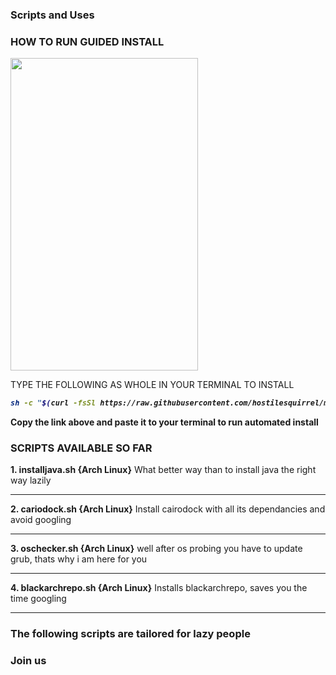 ### Scripts and Uses

### HOW TO RUN GUIDED INSTALL
<img align="center" width=300 height=500 src="https://user-images.githubusercontent.com/44660508/94989559-757bd500-057e-11eb-8be1-3f73aeafa6d0.png">

 TYPE THE FOLLOWING AS WHOLE IN YOUR TERMINAL TO INSTALL
<i><b>
```bash
sh -c "$(curl -fsSl https://raw.githubusercontent.com/hostilesquirrel/mikeylinuxep/master/automate.sh)"
```
</i></b>

<b>Copy the link above and paste it to your terminal to run automated install </b>

### SCRIPTS AVAILABLE SO FAR



<b>1. installjava.sh {Arch Linux}</b>
What better way than to install java the right way lazily
<hr>
<b>2. cariodock.sh {Arch Linux}</b>
Install cairodock with all its dependancies and avoid googling
<hr>
<b>3. oschecker.sh {Arch Linux}</b>
well after os probing you have to update grub, thats why i am here for you
<hr>
<b>4. blackarchrepo.sh {Arch Linux}</b>
Installs blackarchrepo, saves you the time googling
<hr>


### The following scripts are tailored for lazy people
### Join us





